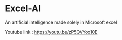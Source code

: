 # Excel-AI
An artificial intelligence made solely in Microsoft excel


Youtube link : https://youtu.be/zP5QVYox10E
